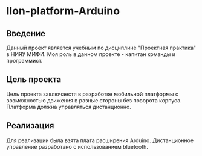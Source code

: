 # Ilon-platform-Arduino
## Введение
Данный проект является учебным по дисциплине "Проектная практика" в НИЯУ МИФИ. Моя роль в данном проекте - капитан команды и программист. 
## Цель проекта
Цель проекта заключаестя в разработке мобильной платформы с возможностью движения в разные стороны без поворота корпуса. Платформа должна управляться дистанционно.
## Реализация
Для реализации была взята плата расширения Arduino. Дистанционное управление разработано с использованием bluetooth.
